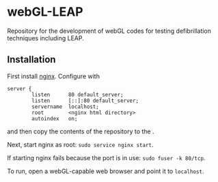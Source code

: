 # webGL-LEAP
Repository for the development of webGL codes for testing defibrillation techniques including LEAP.

## Installation
First install [nginx](https://nginx.org/). 
Configure with
```
server {
        listen      80 default_server;
        listen      [::]:80 default_server;
        servername  localhost;
        root        <nginx html directory>
        autoindex   on;
```

and then copy the contents of the repository to the <nginx html directory>.

Next, start nginx as root: `sudo service nginx start`.

If starting nginx fails because the port is in use: `sudo fuser -k 80/tcp`.

To run, open a webGL-capable web browser and point it to `localhost`.

